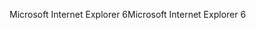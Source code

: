 <span data-ttu-id="28e0e-101">Microsoft Internet Explorer 6</span><span class="sxs-lookup"><span data-stu-id="28e0e-101">Microsoft Internet Explorer 6</span></span>
